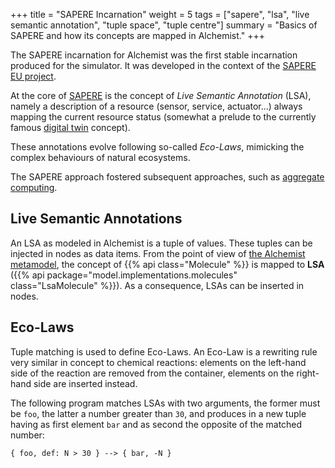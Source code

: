 +++
title = "SAPERE Incarnation"
weight = 5
tags = ["sapere", "lsa", "live semantic annotation", "tuple space", "tuple centre"]
summary = "Basics of SAPERE and how its concepts are mapped in Alchemist."
+++

The SAPERE incarnation for Alchemist was the first stable incarnation produced for the simulator.
It was developed in the context of the [SAPERE EU project](http://archive.ph/umlcC).

At the core of [SAPERE](https://doi.org/10.1016/j.pmcj.2014.12.002) is the concept of *Live Semantic Annotation* (LSA),
namely a description of a resource (sensor, service, actuator...) always mapping the current resource status
(somewhat a prelude to the currently famous [digital twin](http://archive.ph/YR1v9) concept).

These annotations evolve following so-called *Eco-Laws*,
mimicking the complex behaviours of natural ecosystems.

The SAPERE approach fostered subsequent approaches, such as [aggregate computing](https://doi.org/10.1109/MC.2015.261).

## Live Semantic Annotations

An LSA as modeled in Alchemist is a tuple of values.
These tuples can be injected in nodes as data items.
From the point of view of
[the Alchemist metamodel](/explanation/metamodel),
the concept of
{{% api class="Molecule" %}}
is mapped to 
**LSA** ({{% api package="model.implementations.molecules" class="LsaMolecule" %}}).
As a consequence, LSAs can be inserted in nodes.

## Eco-Laws

Tuple matching is used to define Eco-Laws.
An Eco-Law is a rewriting rule very similar in concept to chemical reactions:
elements on the left-hand side of the reaction are removed from the container,
elements on the right-hand side are inserted instead.

The following program matches LSAs with two arguments, the former must be `foo`,
the latter a number greater than `30`, and produces in a new tuple having as first element `bar` and as second
the opposite of the matched number:

`{ foo, def: N > 30 } --> { bar, -N }`